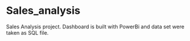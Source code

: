 # Sales_analysis
Sales Analysis project. Dashboard is built with PowerBi and data set were taken as SQL file. 
